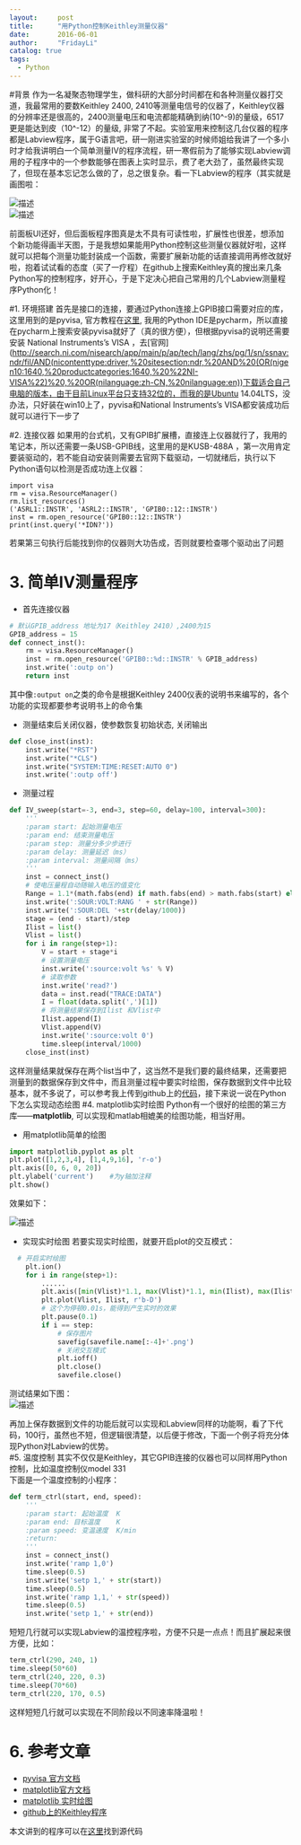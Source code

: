 ```yaml
---
layout:     post
title:      "用Python控制Keithley测量仪器"
date:       2016-06-01
author:     "FridayLi"
catalog: true
tags:
  - Python
---
```


#背景
作为一名凝聚态物理学生，做科研的大部分时间都在和各种测量仪器打交道，我最常用的要数Keithley 2400, 2410等测量电信号的仪器了，Keithley仪器的分辨率还是很高的，2400测量电压和电流都能精确到纳(10^-9)的量级，6517更是能达到皮（10^-12）的量级, 非常了不起。实验室用来控制这几台仪器的程序都是Labview程序，属于G语言吧，研一刚进实验室的时候师姐给我讲了一个多小时才给我讲明白一个简单测量IV的程序流程，研一寒假前为了能够实现Labview调用的子程序中的一个参数能够在图表上实时显示，费了老大劲了，虽然最终实现了，但现在基本忘记怎么做的了，总之很复杂。看一下Labview的程序（其实就是画图啦：  

![描述](/img/old-post/8688e1980f7a58fbcf27d7d26ebeab2c.PNG)  
![描述](/img/old-post/80ac9e3a40da74800508707f2fc7f9eb.PNG)   

前面板UI还好，但后面板程序图真是太不具有可读性啦，扩展性也很差，想添加个新功能得画半天图，于是我想如果能用Python控制这些测量仪器就好啦，这样就可以把每个测量功能封装成一个函数，需要扩展新功能的话直接调用再修改就好啦，抱着试试看的态度（买了一疗程）在github上搜索Keithley真的搜出来几条Python写的控制程序，好开心，于是下定决心把自己常用的几个Labview测量程序Python化！

#1. 环境搭建
首先是接口的连接，要通过Python连接上GPIB接口需要对应的库，这里用到的是pyvisa, 官方教程在[这里](https://pyvisa.readthedocs.org/en/stable/), 我用的Python IDE是pycharm，所以直接在pycharm上搜索安装pyvisa就好了（真的很方便），但根据pyvisa的说明还需要安装 National Instruments’s VISA ，去[官网](http://search.ni.com/nisearch/app/main/p/ap/tech/lang/zhs/pg/1/sn/ssnav:ndr/fil/AND(nicontenttype:driver,%20sitesection:ndr,%20AND%20(OR(nigen10:1640,%20productcategories:1640,%20%22NI-VISA%22)%20,%20OR(nilanguage:zh-CN,%20nilanguage:en))下载适合自己电脑的版本，由于目前Linux平台只支持32位的，而我的是Ubuntu 14.04LTS，没办法，只好装在win10上了，pyvisa和National Instruments’s VISA都安装成功后就可以进行下一步了  


#2. 连接仪器
如果用的台式机，又有GPIB扩展槽，直接连上仪器就行了，我用的笔记本，所以还需要一条USB-GPIB线，这里用的是KUSB-488A  ，第一次用肯定要装驱动的，若不能自动安装则需要去官网下载驱动，一切就绪后，执行以下Python语句以检测是否成功连上仪器：
```
import visa
rm = visa.ResourceManager()
rm.list_resources()
('ASRL1::INSTR', 'ASRL2::INSTR', 'GPIB0::12::INSTR')
inst = rm.open_resource('GPIB0::12::INSTR')
print(inst.query('*IDN?'))
```
若果第三句执行后能找到你的仪器则大功告成，否则就要检查哪个驱动出了问题
# 3. 简单IV测量程序
* 首先连接仪器
```python
# 默认GPIB_address 地址为17（Keithley 2410）,2400为15
GPIB_address = 15
def connect_inst():
    rm = visa.ResourceManager()
    inst = rm.open_resource('GPIB0::%d::INSTR' % GPIB_address)
    inst.write(':outp on')
    return inst
```
其中像`:output on`之类的命令是根据Keithley 2400仪表的说明书来编写的，各个功能的实现都要参考说明书上的命令集
* 测量结束后关闭仪器，使参数恢复初始状态, 关闭输出
```python
def close_inst(inst):
    inst.write("*RST")
    inst.write("*CLS")
    inst.write("SYSTEM:TIME:RESET:AUTO 0")
    inst.write(':outp off')
```
* 测量过程
```python
def IV_sweep(start=-3, end=3, step=60, delay=100, interval=300):
    '''
    :param start: 起始测量电压
    :param end: 结束测量电压
    :param step: 测量分多少步进行
    :param delay: 测量延迟（ms）
    :param interval: 测量间隔（ms）
    '''
    inst = connect_inst()
    # 使电压量程自动随输入电压的值变化
    Range = 1.1*(math.fabs(end) if math.fabs(end) > math.fabs(start) else math.fabs(start))
    inst.write(':SOUR:VOLT:RANG ' + str(Range))
    inst.write(':SOUR:DEL '+str(delay/1000))
    stage = (end - start)/step
    Ilist = list()
    Vlist = list()
    for i in range(step+1):
        V = start + stage*i
        # 设置测量电压
        inst.write(':source:volt %s' % V)
        # 读取参数
        inst.write('read?')
        data = inst.read("TRACE:DATA")
        I = float(data.split(',')[1])
        # 将测量结果保存到Ilist 和Vlist中
        Ilist.append(I)
        Vlist.append(V)
        inst.write(':source:volt 0')
        time.sleep(interval/1000)
    close_inst(inst)
```
这样测量结果就保存在两个list当中了，这当然不是我们要的最终结果，还需要把测量到的数据保存到文件中，而且测量过程中要实时绘图，保存数据到文件中比较基本，就不多说了，可以参考我上传到github上的[代码](https://github.com/Friday21/Keithley_measure)，接下来说一说在Python下怎么实现动态绘图
#4. matplotlib实时绘图
Python有一个很好的绘图的第三方库——**matplotlib**, 可以实现和matlab相媲美的绘图功能，相当好用。
* 用matplotlib简单的绘图
```python
import matplotlib.pyplot as plt
plt.plot([1,2,3,4], [1,4,9,16], 'r-o')
plt.axis([0, 6, 0, 20])
plt.ylabel('current')    #为y轴加注释
plt.show()
```
效果如下：  

![描述](/img/old-post/fd949d4d7d66c09bcab30c76f53a77b6.PNG)   

* 实现实时绘图
若要实现实时绘图，就要开启plot的交互模式：
```python
  # 开启实时绘图
    plt.ion()
    for i in range(step+1):
        ......
        plt.axis([min(Vlist)*1.1, max(Vlist)*1.1, min(Ilist), max(Ilist)])
        plt.plot(Vlist, Ilist, r'b-D')
        # 这个为停顿0.01s，能得到产生实时的效果
        plt.pause(0.1)
        if i == step:
            # 保存图片
            savefig(savefile.name[:-4]+'.png')
            # 关闭交互模式
            plt.ioff()
            plt.close()
            savefile.close()
```
测试结果如下图：  
![描述](/img/old-post/98c32695b8e68a6886609b285d22792d.PNG)	  


再加上保存数据到文件的功能后就可以实现和Labview同样的功能啊，看了下代码，100行，虽然也不短，但逻辑很清楚，以后便于修改，下面一个例子将充分体现Python对Labview的优势。  
#5. 温度控制
其实不仅仅是Keithley，其它GPIB连接的仪器也可以同样用Python控制，比如温度控制仪model 331  
下面是一个温度控制的小程序：
```python
def term_ctrl(start, end, speed):
    '''
    :param start: 起始温度  K
    :param end: 目标温度    K
    :param speed: 变温速度  K/min
    :return:
    '''
    inst = connect_inst()
    inst.write('ramp 1,0')
    time.sleep(0.5)
    inst.write('setp 1,' + str(start))
    time.sleep(0.5)
    inst.write('ramp 1,1,' + str(speed))
    time.sleep(0.5)
    inst.write('setp 1,' + str(end))
```
短短几行就可以实现Labview的温控程序啦，方便不只是一点点！而且扩展起来很方便，比如：  
```python
term_ctrl(290, 240, 1)
time.sleep(50*60)
term_ctrl(240, 220, 0.3)
time.sleep(70*60)
term_ctrl(220, 170, 0.5)
```
这样短短几行就可以实现在不同阶段以不同速率降温啦！

# 6. 参考文章
* [pyvisa 官方文档](https://pyvisa.readthedocs.org/en/stable/)
* [matplotlib官方文档](http://matplotlib.org/1.5.1/users/pyplot_tutorial.html)  
* [matplotlib 实时绘图](http://www.noneface.com/2015/10/25/EE-python-serial.html)
* [github上的Keithley程序](https://github.com/hinnefe2/keithley)  

本文讲到的程序可以在[这里](https://github.com/Friday21/Keithley_measure)找到源代码